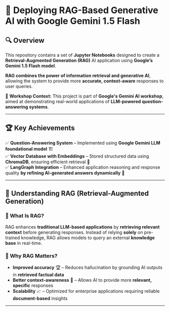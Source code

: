 # 🚀 Deploying RAG-Based Generative AI with Google Gemini 1.5 Flash  

## 🔍 Overview  
This repository contains a set of **Jupyter Notebooks** designed to create a **Retrieval-Augmented Generation (RAG)** AI application using **Google’s Gemini 1.5 Flash model**.  

**RAG combines the power of information retrieval and generative AI**, allowing the system to provide more **accurate, context-aware** responses to user queries.  

📌 **Workshop Context:** This project is part of **Google's Gemini AI workshop**, aimed at demonstrating real-world applications of **LLM-powered question-answering systems**.  

---

## 🏆 Key Achievements  

✅ **Question-Answering System** – Implemented using **Google Gemini LLM foundational model** 🏗️  
✅ **Vector Database with Embeddings** – Stored structured data using **ChromaDB**, ensuring efficient retrieval 🧩  
✅ **LangGraph Integration** – Enhanced application reasoning and response quality **by refining AI-generated answers dynamically** 🔄  

---

## 🔬 Understanding RAG (Retrieval-Augmented Generation)  

### 🔹 **What Is RAG?**  
RAG enhances **traditional LLM-based applications** by **retrieving relevant context** before generating responses. Instead of relying **solely** on pre-trained knowledge, RAG allows models to query an external **knowledge base** in real-time.  

### 🔹 **Why RAG Matters?**  
- **Improved accuracy** 🏆 – Reduces hallucination by grounding AI outputs in **retrieved factual data**  
- **Better context-awareness** 🎯 – Allows AI to provide more **relevant, specific** responses  
- **Scalability** 📈 – Optimized for enterprise applications requiring reliable **document-based** insights  

---

